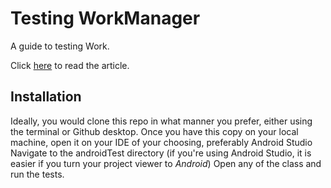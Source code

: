 # Testing WorkManager

A guide to testing Work.

Click [here](https://dev.to/ayevbeosa/writing-tests-workmanager-edition-3aa) to read the article.

## Installation
Ideally, you would clone this repo in what manner you prefer, either using the terminal or Github desktop.
Once you have this copy on your local machine, open it on your IDE of your choosing, preferably Android Studio
Navigate to the androidTest directory (if you're using Android Studio, it is easier if you turn your project viewer to *Android*)
Open any of the class and run the tests.